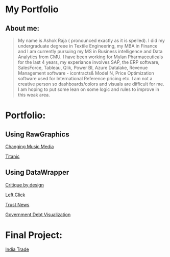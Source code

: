 # My Portfolio

## About me:
>My name is Ashok Raja ( pronounced exactly as it is spelled). I did my undergraduate degreee in Textile Engineering, my MBA in Finance and I am currently pursuing my MS in Business intelligence and Data Analytics from CMU.
I have been working for Mylan Pharmaceuticals for the last 4 years, my experiance involves SAP, the ERP software, SalesForce, Tableau, Qlik, Power BI, Azure Datalake, Revenue Management software - icontracts& Model N, Price Optimization software used for International Reference pricing etc. I am not a creative person so dashboards/colors and visuals are difficult for me. I am hoping to put some lean on some logic and rules to improve in this weak area.


# Portfolio:

## Using RawGraphics

[Changing Music Media](https://ashokraja123.github.io/visualizations/changing_music_media.md)

[Titanic](https://ashokraja123.github.io/visualizations/titanic.md)


## Using DataWrapper

[Critique by design](https://ashokraja123.github.io/visualizations/critiquebydesign.md)

[Left Click](https://ashokraja123.github.io/visualizations/left_click.md)

[Trust News](https://ashokraja123.github.io/visualizations/trust_news.md)

[Government Debt Visualization](https://ashokraja123.github.io/visualizations/dataviz2.md)


# Final Project:

[India Trade](https://ashokraja123.github.io/visualizations/final_project_AshokRaja.md)

